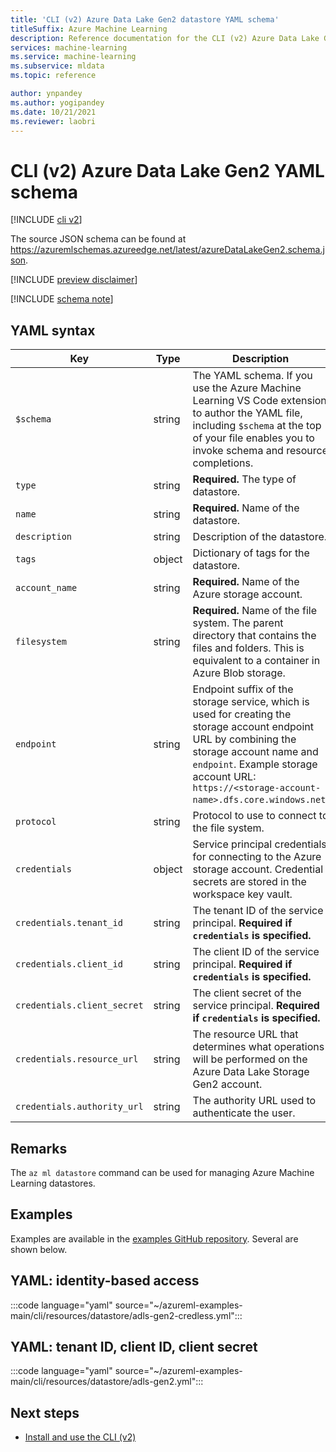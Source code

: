 ```yaml
---
title: 'CLI (v2) Azure Data Lake Gen2 datastore YAML schema'
titleSuffix: Azure Machine Learning
description: Reference documentation for the CLI (v2) Azure Data Lake Gen2 datastore YAML schema.
services: machine-learning
ms.service: machine-learning
ms.subservice: mldata
ms.topic: reference

author: ynpandey
ms.author: yogipandey
ms.date: 10/21/2021
ms.reviewer: laobri
---
```


# CLI (v2) Azure Data Lake Gen2 YAML schema

[!INCLUDE [cli v2](../../includes/machine-learning-cli-v2.md)]

The source JSON schema can be found at https://azuremlschemas.azureedge.net/latest/azureDataLakeGen2.schema.json.

[!INCLUDE [preview disclaimer](../../includes/machine-learning-preview-generic-disclaimer.md)]

[!INCLUDE [schema note](../../includes/machine-learning-preview-old-json-schema-note.md)]

## YAML syntax

| Key | Type | Description | Allowed values | Default value |
| --- | ---- | ----------- | -------------- | ------- |
| `$schema` | string | The YAML schema. If you use the Azure Machine Learning VS Code extension to author the YAML file, including `$schema` at the top of your file enables you to invoke schema and resource completions. | | |
| `type` | string | **Required.** The type of datastore. | `azure_data_lake_gen2` | |
| `name` | string | **Required.** Name of the datastore. | | |
| `description` | string | Description of the datastore. | | |
| `tags` | object | Dictionary of tags for the datastore. | | |
| `account_name` | string | **Required.** Name of the Azure storage account. | | |
| `filesystem` | string | **Required.** Name of the file system. The parent directory that contains the files and folders. This is equivalent to a container in Azure Blob storage. | | |
| `endpoint` | string | Endpoint suffix of the storage service, which is used for creating the storage account endpoint URL by combining the storage account name and `endpoint`. Example storage account URL: `https://<storage-account-name>.dfs.core.windows.net`. | | `core.windows.net` |
| `protocol` | string | Protocol to use to connect to the file system. | `https`, `abfss` | `https` |
| `credentials` | object | Service principal credentials for connecting to the Azure storage account. Credential secrets are stored in the workspace key vault. | | |
| `credentials.tenant_id` | string | The tenant ID of the service principal. **Required if `credentials` is specified.** | | |
| `credentials.client_id` | string | The client ID of the service principal. **Required if `credentials` is specified.** | | |
| `credentials.client_secret` | string | The client secret of the service principal. **Required if `credentials` is specified.** | | |
| `credentials.resource_url` | string | The resource URL that determines what operations will be performed on the Azure Data Lake Storage Gen2 account. | | `https://storage.azure.com/` |
| `credentials.authority_url` | string | The authority URL used to authenticate the user. | | `https://login.microsoftonline.com` |

## Remarks

The `az ml datastore` command can be used for managing Azure Machine Learning datastores.

## Examples

Examples are available in the [examples GitHub repository](https://github.com/Azure/azureml-examples/tree/main/cli/resources/datastore). Several are shown below.

## YAML: identity-based access

:::code language="yaml" source="~/azureml-examples-main/cli/resources/datastore/adls-gen2-credless.yml":::

## YAML: tenant ID, client ID, client secret

:::code language="yaml" source="~/azureml-examples-main/cli/resources/datastore/adls-gen2.yml":::

## Next steps

- [Install and use the CLI (v2)](how-to-configure-cli.md)
